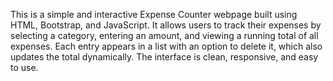 This is a simple and interactive Expense Counter webpage built using HTML, Bootstrap, and JavaScript. It allows users to track their expenses by selecting a category, entering an amount, and viewing a running total of all expenses. Each entry appears in a list with an option to delete it, which also updates the total dynamically. The interface is clean, responsive, and easy to use.
